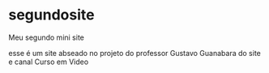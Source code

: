 # segundosite
Meu segundo mini site

esse é um site abseado no projeto do professor Gustavo Guanabara do site e canal Curso em Video
